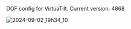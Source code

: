 DOF config for VirtuaTilt. Current version: 4868

![2024-09-02_19h34_10](https://github.com/user-attachments/assets/f359d3d3-3e91-497c-bcf4-9755d192857e)

